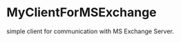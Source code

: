 MyClientForMSExchange
=====================

simple client for communication with MS Exchange Server.
